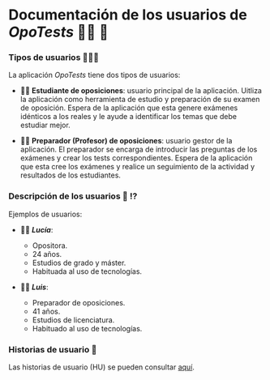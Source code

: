 # Documentación de los usuarios de *OpoTests* :man_student: 📑

### Tipos de usuarios 🧑‍🤝‍🧑

La aplicación *OpoTests* tiene dos tipos de usuarios:

- :man_student: **Estudiante de oposiciones**: usuario principal de la aplicación. Uitliza la aplicación como herramienta de estudio y preparación de su examen de oposición. Espera de la aplicación que esta genere exámenes idénticos a los reales y le ayude a identificar los temas que debe estudiar mejor.  
 
- :woman_teacher: **Preparador (Profesor) de oposiciones**: usuario gestor de la aplicación. El preparador se encarga de introducir las preguntas de los exámenes y crear los tests correspondientes. Espera de la aplicación que esta cree los exámenes y realice un seguimiento de la actividad y resultados de los estudiantes.

### Descripción de los usuarios 📝 ⁉️
Ejemplos de usuarios:

- :woman_student: ***Lucía***: 
  - Opositora.
  - 24 años.
  - Estudios de grado y máster.
  - Habituada al uso de tecnologías.  
  
- :man_teacher: ***Luis***:
  - Preparador de oposiciones.
  - 41 años.
  - Estudios de licenciatura.
  - Habituado al uso de tecnologías.  

### Historias de usuario 📜
Las historias de usuario (HU) se pueden consultar [aquí](https://github.com/edusegrich/OpoTests/issues?q=is%3Aopen+is%3Aissue+label%3Auser-stories).
